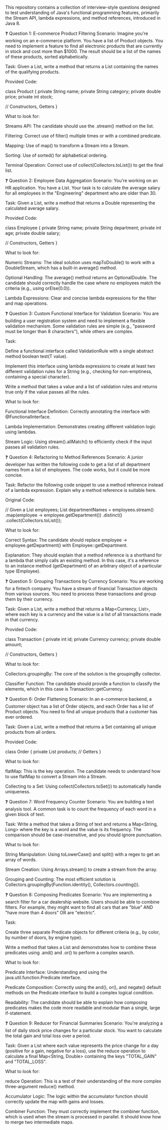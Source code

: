 This repository contains a collection of interview-style questions designed to test understanding of Java's functional programming features, primarily the Stream API, lambda expressions, and method references, introduced in Java 8.

❓ Question 1: E-commerce Product Filtering Scenario: Imagine you're working on an e-commerce platform. You have a list of Product objects. You need to implement a feature to find all electronic products that are currently in stock and cost more than $1000. The result should be a list of the names of these products, sorted alphabetically.

Task: Given a List, write a method that returns a List containing the names of the qualifying products.

Provided Code:

class Product { private String name; private String category; private double price; private int stock;

// Constructors, Getters
}

What to look for:

Streams API: The candidate should use the .stream() method on the list.

Filtering: Correct use of filter() multiple times or with a combined predicate.

Mapping: Use of map() to transform a Stream into a Stream.

Sorting: Use of sorted() for alphabetical ordering.

Terminal Operation: Correct use of collect(Collectors.toList()) to get the final list.

❓ Question 2: Employee Data Aggregation Scenario: You're working on an HR application. You have a List. Your task is to calculate the average salary for all employees in the "Engineering" department who are older than 30.

Task: Given a List, write a method that returns a Double representing the calculated average salary.

Provided Code:

class Employee { private String name; private String department; private int age; private double salary;

// Constructors, Getters
}

What to look for:

Numeric Streams: The ideal solution uses mapToDouble() to work with a DoubleStream, which has a built-in average() method.

Optional Handling: The average() method returns an OptionalDouble. The candidate should correctly handle the case where no employees match the criteria (e.g., using orElse(0.0)).

Lambda Expressions: Clear and concise lambda expressions for the filter and map operations.

❓ Question 3: Custom Functional Interface for Validation Scenario: You are building a user registration system and need to implement a flexible validation mechanism. Some validation rules are simple (e.g., "password must be longer than 8 characters"), while others are complex.

Task:

Define a functional interface called ValidationRule with a single abstract method boolean test(T value).

Implement this interface using lambda expressions to create at least two different validation rules for a String (e.g., checking for non-emptiness, containing a special character).

Write a method that takes a value and a list of validation rules and returns true only if the value passes all the rules.

What to look for:

Functional Interface Definition: Correctly annotating the interface with @FunctionalInterface.

Lambda Implementation: Demonstrates creating different validation logic using lambdas.

Stream Logic: Using stream().allMatch() to efficiently check if the input passes all validation rules.

❓ Question 4: Refactoring to Method References Scenario: A junior developer has written the following code to get a list of all department names from a list of employees. The code works, but it could be more concise.

Task: Refactor the following code snippet to use a method reference instead of a lambda expression. Explain why a method reference is suitable here.

Original Code:

// Given a List employees; List departmentNames = employees.stream() .map(employee -> employee.getDepartment()) .distinct() .collect(Collectors.toList());

What to look for:

Correct Syntax: The candidate should replace employee -> employee.getDepartment() with Employee::getDepartment.

Explanation: They should explain that a method reference is a shorthand for a lambda that simply calls an existing method. In this case, it's a reference to an instance method (getDepartment) of an arbitrary object of a particular type (Employee).

❓ Question 5: Grouping Transactions by Currency Scenario: You are working for a fintech company. You have a stream of financial Transaction objects from various sources. You need to process these transactions and group them by their currency.

Task: Given a List, write a method that returns a Map<Currency, List>, where each key is a currency and the value is a list of all transactions made in that currency.

Provided Code:

class Transaction { private int id; private Currency currency; private double amount;

// Constructors, Getters
}

What to look for:

Collectors.groupingBy: The core of the solution is the groupingBy collector.

Classifier Function: The candidate should provide a function to classify the elements, which in this case is Transaction::getCurrency.

❓ Question 6: Order Flattening Scenario: In an e-commerce backend, a Customer object has a list of Order objects, and each Order has a list of Product objects. You need to find all unique products that a customer has ever ordered.

Task: Given a List, write a method that returns a Set containing all unique products from all orders.

Provided Code:

class Order { private List products; // Getters }

What to look for:

flatMap: This is the key operation. The candidate needs to understand how to use flatMap to convert a Stream<List> into a Stream.

Collecting to a Set: Using collect(Collectors.toSet()) to automatically handle uniqueness.

❓ Question 7: Word Frequency Counter Scenario: You are building a text analysis tool. A common task is to count the frequency of each word in a given block of text.

Task: Write a method that takes a String of text and returns a Map<String, Long> where the key is a word and the value is its frequency. The comparison should be case-insensitive, and you should ignore punctuation.

What to look for:

String Manipulation: Using toLowerCase() and split() with a regex to get an array of words.

Stream Creation: Using Arrays.stream() to create a stream from the array.

Grouping and Counting: The most efficient solution is Collectors.groupingBy(Function.identity(), Collectors.counting()).

❓ Question 8: Composing Predicates Scenario: You are implementing a search filter for a car dealership website. Users should be able to combine filters. For example, they might want to find all cars that are "blue" AND "have more than 4 doors" OR are "electric".

Task:

Create three separate Predicate objects for different criteria (e.g., by color, by number of doors, by engine type).

Write a method that takes a List and demonstrates how to combine these predicates using .and() and .or() to perform a complex search.

What to look for:

Predicate Interface: Understanding and using the java.util.function.Predicate interface.

Predicate Composition: Correctly using the and(), or(), and negate() default methods on the Predicate interface to build a complex logical condition.

Readability: The candidate should be able to explain how composing predicates makes the code more readable and modular than a single, large if-statement.

❓ Question 9: Reducer for Financial Summaries Scenario: You're analyzing a list of daily stock price changes for a particular stock. You want to calculate the total gain and total loss over a period.

Task: Given a List where each value represents the price change for a day (positive for a gain, negative for a loss), use the reduce operation to calculate a final Map<String, Double> containing the keys "TOTAL_GAIN" and "TOTAL_LOSS".

What to look for:

reduce Operation: This is a test of their understanding of the more complex three-argument reduce() method.

Accumulator Logic: The logic within the accumulator function should correctly update the map with gains and losses.

Combiner Function: They must correctly implement the combiner function, which is used when the stream is processed in parallel. It should know how to merge two intermediate maps.
